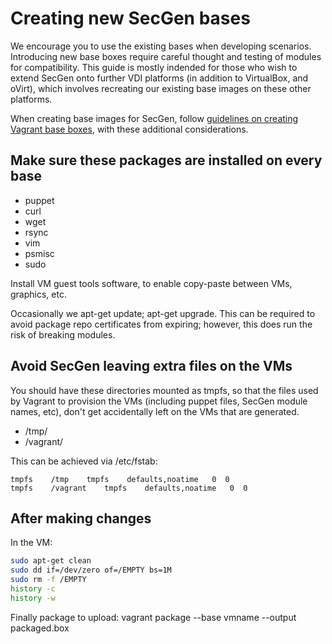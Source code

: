 # Creating new SecGen bases

We encourage you to use the existing bases when developing scenarios. Introducing new base boxes require careful thought and testing of modules for compatibility. This guide is mostly indended for those who wish to extend SecGen onto further VDI platforms (in addition to VirtualBox, and oVirt), which involves recreating our existing base images on these other platforms.

When creating base images for SecGen, follow [guidelines on creating Vagrant base boxes](https://www.vagrantup.com/docs/boxes/base.html), with these additional considerations.

## Make sure these packages are installed on every base
- puppet
- curl
- wget
- rsync
- vim
- psmisc
- sudo

Install VM guest tools software, to enable copy-paste between VMs, graphics, etc.

Occasionally we apt-get update; apt-get upgrade. This can be required to avoid package repo certificates from expiring; however, this does run the risk of breaking modules.

## Avoid SecGen leaving extra files on the VMs
You should have these directories mounted as tmpfs, so that the files used by Vagrant to provision the VMs (including puppet files, SecGen module names, etc), don't get accidentally left on the VMs that are generated.
- /tmp/
- /vagrant/

This can be achieved via /etc/fstab:

```
tmpfs    /tmp    tmpfs    defaults,noatime   0  0
tmpfs    /vagrant    tmpfs    defaults,noatime   0  0
```

## After making changes

In the VM:

```bash
sudo apt-get clean
sudo dd if=/dev/zero of=/EMPTY bs=1M
sudo rm -f /EMPTY
history -c
history -w
```

Finally package to upload:
vagrant package --base vmname --output packaged.box
